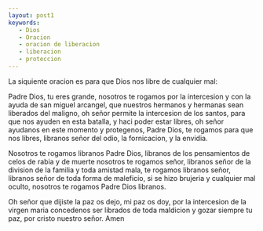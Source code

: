 ```yaml
---
layout: post1
keywords:
   - Dios
   - Oracion
   - oracion de liberacion
   - liberacion
   - proteccion
---
```


La siquiente oracion es para que Dios nos libre de cualquier mal:

<div id="oracion">

<p>

Padre Dios, tu eres grande,
nosotros te rogamos por la intercesion y con la ayuda de san miguel arcangel, que nuestros
hermanos y hermanas sean liberados del maligno, oh señor permite la intercesion de los santos, para que nos ayuden
en esta batalla, y haci poder estar libres, oh señor ayudanos en este momento y protegenos, Padre Dios, te rogamos para que nos libres, libranos señor del odio, la fornicacion, y la envidia.

Nosotros te rogamos libranos Padre Dios, libranos de los pensamientos de celos de rabia y de muerte nosotros te rogamos señor, libranos señor de la division de la familia y toda amistad mala, te rogamos libranos señor, libranos señor de toda forma de maleficio, si se hizo brujeria y cualquier mal oculto, nosotros te rogamos Padre Dios libranos.

Oh señor que dijiste la paz os dejo, mi paz os doy, por la intercesion de la virgen maria concedenos ser librados de toda maldicion y gozar siempre tu paz, por cristo nuestro señor. Amen

</p>

</div>
